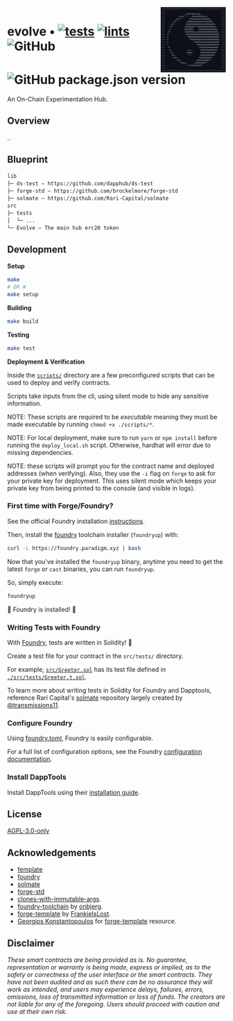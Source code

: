 <img align="right" width="150" height="150" top="100" src="./assets/yang.png">

# evolve • [![tests](https://github.com/abigger87/evolve/actions/workflows/tests.yml/badge.svg)](https://github.com/abigger87/evolve/actions/workflows/tests.yml) [![lints](https://github.com/abigger87/evolve/actions/workflows/lints.yml/badge.svg)](https://github.com/abigger87/evolve/actions/workflows/lints.yml) ![GitHub](https://img.shields.io/github/license/abigger87/evolve)  ![GitHub package.json version](https://img.shields.io/github/package-json/v/abigger87/evolve)

An On-Chain Experimentation Hub.

## Overview

..

## Blueprint

```ml
lib
├─ ds-test — https://github.com/dapphub/ds-test
├─ forge-std — https://github.com/brockelmore/forge-std
├─ solmate — https://github.com/Rari-Capital/solmate
src
├─ tests
│  └─ ...
└─ Evolve — The main hub erc20 token
```

## Development


**Setup**
```bash
make
# OR #
make setup
```

**Building**
```bash
make build
```

**Testing**
```bash
make test
```

**Deployment & Verification**

Inside the [`scripts/`](./scripts/) directory are a few preconfigured scripts that can be used to deploy and verify contracts.

Scripts take inputs from the cli, using silent mode to hide any sensitive information.

NOTE: These scripts are required to be _executable_ meaning they must be made executable by running `chmod +x ./scripts/*`.

NOTE: For local deployment, make sure to run `yarn` or `npm install` before running the `deploy_local.sh` script. Otherwise, hardhat will error due to missing dependencies.

NOTE: these scripts will prompt you for the contract name and deployed addresses (when verifying). Also, they use the `-i` flag on `forge` to ask for your private key for deployment. This uses silent mode which keeps your private key from being printed to the console (and visible in logs).

### First time with Forge/Foundry?

See the official Foundry installation [instructions](https://github.com/gakonst/foundry/blob/master/README.md#installation).

Then, install the [foundry](https://github.com/gakonst/foundry) toolchain installer (`foundryup`) with:
```bash
curl -L https://foundry.paradigm.xyz | bash
```

Now that you've installed the `foundryup` binary,
anytime you need to get the latest `forge` or `cast` binaries,
you can run `foundryup`.

So, simply execute:
```bash
foundryup
```

🎉 Foundry is installed! 🎉

### Writing Tests with Foundry

With [Foundry](https://gakonst.xyz), tests are written in Solidity! 🥳

Create a test file for your contract in the `src/tests/` directory.

For example, [`src/Greeter.sol`](./src/Greeter.sol) has its test file defined in [`./src/tests/Greeter.t.sol`](./src/tests/Greeter.t.sol).

To learn more about writing tests in Solidity for Foundry and Dapptools, reference Rari Capital's [solmate](https://github.com/Rari-Capital/solmate/tree/main/src/test) repository largely created by [@transmissions11](https://twitter.com/transmissions11).

### Configure Foundry

Using [foundry.toml](./foundry.toml), Foundry is easily configurable.

For a full list of configuration options, see the Foundry [configuration documentation](https://github.com/gakonst/foundry/blob/master/config/README.md#all-options).

### Install DappTools

Install DappTools using their [installation guide](https://github.com/dapphub/dapptools#installation).


## License

[AGPL-3.0-only](https://github.com/abigger87/evolve/blob/master/LICENSE)

## Acknowledgements

- [femplate](https://github.com/abigger87/femplate)
- [foundry](https://github.com/gakonst/foundry)
- [solmate](https://github.com/Rari-Capital/solmate)
- [forge-std](https://github.com/brockelmore/forge-std)
- [clones-with-immutable-args](https://github.com/wighawag/clones-with-immutable-args).
- [foundry-toolchain](https://github.com/onbjerg/foundry-toolchain) by [onbjerg](https://github.com/onbjerg).
- [forge-template](https://github.com/FrankieIsLost/forge-template) by [FrankieIsLost](https://github.com/FrankieIsLost).
- [Georgios Konstantopoulos](https://github.com/gakonst) for [forge-template](https://github.com/gakonst/forge-template) resource.

## Disclaimer

_These smart contracts are being provided as is. No guarantee, representation or warranty is being made, express or implied, as to the safety or correctness of the user interface or the smart contracts. They have not been audited and as such there can be no assurance they will work as intended, and users may experience delays, failures, errors, omissions, loss of transmitted information or loss of funds. The creators are not liable for any of the foregoing. Users should proceed with caution and use at their own risk._
